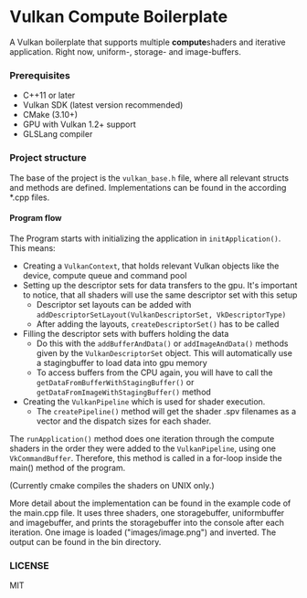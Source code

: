 # Vulkan Compute Boilerplate
A Vulkan boilerplate that supports multiple **compute**shaders and iterative application.
Right now, uniform-, storage- and image-buffers.

### Prerequisites
- C++11 or later
- Vulkan SDK (latest version recommended)
- CMake (3.10+)
- GPU with Vulkan 1.2+ support
- GLSLang compiler

### Project structure
The base of the project is the `vulkan_base.h` file, where all relevant structs and methods are defined. Implementations can be found in the according *.cpp files.

#### Program flow
The Program starts with initializing the application in `initApplication()`. This means:
- Creating a `VulkanContext`, that holds relevant Vulkan objects like the device, compute queue and command pool
- Setting up the descriptor sets for data transfers to the gpu. It's important to notice, that all shaders will use the same descriptor set with this setup
    - Descriptor set layouts can be added with `addDescriptorSetLayout(VulkanDescriptorSet, VkDescriptorType)`
    - After adding the layouts, `createDescriptorSet()` has to be called
- Filling the descriptor sets with buffers holding the data
    - Do this with the `addBufferAndData()` or `addImageAndData()` methods given by the `VulkanDescriptorSet` object. This will automatically use a stagingbuffer to load data into gpu memory
    - To access buffers from the CPU again, you will have to call the `getDataFromBufferWithStagingBuffer()` or `getDataFromImageWithStagingBuffer()` method
- Creating the `VulkanPipeline` which is used for shader execution.
    - The `createPipeline()` method will get the shader .spv filenames as a vector and the dispatch sizes for each shader.

The `runApplication()` method does one iteration through the compute shaders in the order they were added to the `VulkanPipeline`, using one `VkCommandBuffer`.  Therefore, this method is called in a for-loop inside the main() method of the program.

(Currently cmake compiles the shaders on UNIX only.)

More detail about the implementation can be found in the example code of the main.cpp file. It uses three shaders, one storagebuffer, uniformbuffer and imagebuffer, and prints the storagebuffer into the console after each iteration.
One image is loaded ("images/image.png") and inverted. The output can be found in the bin directory.

### LICENSE
MIT